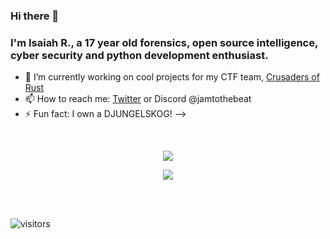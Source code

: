 ### Hi there 👋

### I'm Isaiah R., a 17 year old forensics, open source intelligence, cyber security and python development enthusiast.

- 🔭 I’m currently working on cool projects for my CTF team, [Crusaders of Rust](https://github.com/Crusaders-of-Rust)
- 📫 How to reach me: [Twitter](https://twitter.com/CaptureTheJam) or Discord @jamtothebeat
- ⚡ Fun fact: I own a DJUNGELSKOG!
-->

<div>
  <br />
  <p align="center" color=#c36587 background-color=#332e39>
    <img align="center" src="https://github-readme-stats.vercel.app/api/top-langs/?username=RealJammy&layout=compact&count_private=true&show_icons=true&theme=dracula" />
  </p>
  <p align="center" color=#c36587 background-color=#332e39">
    <img align="center" src="https://github-readme-stats.vercel.app/api?username=RealJammy&show_icons=true&hide_border=true&count_private=true&show_icons=true&theme=dracula" />
  </p>
</div>

<br />
<br />



 ![visitors](https://visitor-badge.laobi.icu/badge?page_id=RealJammy.RealJammy)

